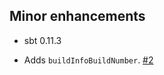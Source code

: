 ## Minor enhancements
- sbt 0.11.3
- Adds `buildInfoBuildNumber`. [#2][2]

  [2]: https://github.com/sbt/sbt-buildinfo/issues/2
